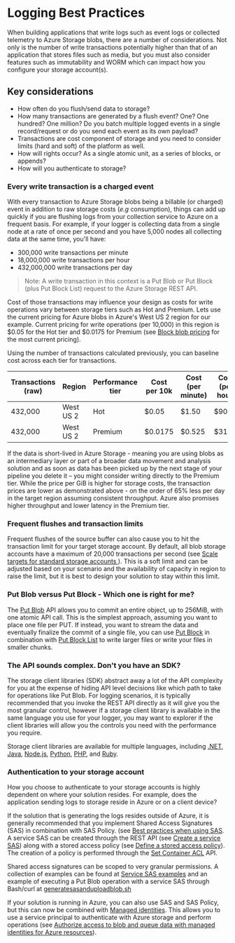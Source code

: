 # Logging Best Practices

When building applications that write logs such as event logs or collected telemetry to Azure Storage blobs, there are a number of considerations. Not only is the number of write transactions potentially higher than that of an application that stores files such as media, but you must also consider features such as immutability and WORM which can impact how you configure your storage account(s).

## Key considerations

- How often do you flush/send data to storage?
- How many transactions are generated by a flush event? One? One hundred? One million? Do you batch multiple logged events in a single record/request or do you send each event as its own payload?
- Transactions are cost component of storage and you need to consider limits (hard and soft) of the platform as well.
- How will rights occur? As a single atomic unit, as a series of blocks, or appends?
- How will you authenticate to storage?

### Every write transaction is a charged event

With every transaction to Azure Storage blobs being a billable (or charged) event in addition to raw storage costs (*e.g* consumption), things can add up quickly if you are flushing logs from your collection service to Azure on a frequent basis. For example, if your logger is collecting data from a single node at a rate of once per second and you have 5,000 nodes all collecting data at the same time, you'll have:

- 300,000 write transactions per minute
- 18,000,000 write transactions per hour
- 432,000,000 write transactions per day

> Note: A write transaction in this context is a Put Blob or Put Block (plus Put Block List) request to the Azure Storage REST API.

Cost of those transactions may influence your design as costs for write operations vary between storage tiers such as Hot and Premium. Lets use the current pricing for Azure blobs in Azure's West US 2 region for our example. Current pricing for write operations (per 10,000) in this region is $0.05 for the Hot tier and $0.0175 for Premium (see [Block blob pricing](https://azure.microsoft.com/pricing/details/storage/blobs/) for the most current pricing).

Using the number of transactions calculated previously, you can baseline cost across each tier for transactions.

| Transactions (raw) | Region    | Performance tier | Cost per 10k | Cost (per minute) | Cost (per hour) | Cost (per day) |
| ------------------ | --------- | ---------------- | ------------ | ----------------- | --------------- | -------------- |
| 432,000            | West US 2 | Hot              | $0.05        | $1.50             | $90.00          | $2,160.00      |
| 432,000            | West US 2 | Premium          | $0.0175      | $0.525            | $31.50          | $756           |

If the data is short-lived in Azure Storage - meaning you are using blobs as an intermediary layer or part of a broader data movement and analysis solution and as soon as data has been picked up by the next stage of your pipeline you delete it – you might consider writing directly to the Premium tier. While the price per GiB is higher for storage costs, the transaction prices are lower as demonstrated above - on the order of 65% less per day in the target region assuming consistent throughput. Azure also promises higher throughput and lower latency in the Premium tier.

### Frequent flushes and transaction limits

Frequent flushes of the source buffer can also cause you to hit the transaction limit for your target storage account. By default, all blob storage accounts have a maximum of 20,000 transactions per second (see [Scale targets for standard storage accounts
](https://docs.microsoft.com/azure/storage/common/scalability-targets-standard-account#scale-targets-for-standard-storage-accounts)). This is a soft limit and can be adjusted based on your scenario and the availability of capacity in region to raise the limit, but it is best to design your solution to stay within this limit.

### Put Blob versus Put Block - Which one is right for me?

The [Put Blob](https://docs.microsoft.com/rest/api/storageservices/put-blob) API allows you to commit an entire object, up to 256MiB, with one atomic API call. This is the simplest approach, assuming you want to place one file per PUT. If instead, you want to stream the data and eventually finalize the commit of a single file, you can use [Put Block](https://docs.microsoft.com/rest/api/storageservices/put-block) in combination with [Put Block List](https://docs.microsoft.com/rest/api/storageservices/put-block-list) to write larger files or write your files in smaller chunks.

### The API sounds complex. Don't you have an SDK?

The storage client libraries (SDK) abstract away a lot of the API complexity for you at the expense of hiding API level decisions like which path to take for operations like Put Blob. For logging scenarios, it is typically recommended that you invoke the REST API directly as it will give you the most granular control, however if a storage client library is available in the same language you use for your logger, you may want to explorer if the client libraries will allow you the controls you need with the performance you require.

Storage client libraries are available for multiple languages, including [.NET](https://docs.microsoft.com/dotnet/api/overview/azure/storage?view=azure-dotnet), [Java](https://docs.microsoft.com/java/api/overview/azure/storage), [Node.js](https://azure.github.io/azure-storage-node), [Python](https://azure-storage.readthedocs.io/), [PHP](https://azure.github.io/azure-storage-php/), and [Ruby](https://azure.github.io/azure-storage-ruby).

### Authentication to your storage account

How you choose to authenticate to your storage accounts is highly dependent on where your solution resides. For example, does the application sending logs to storage reside in Azure or on a client device?

If the solution that is generating the logs resides outside of Azure, it is generally recommended that you implement Shared Access Signatures (SAS) in combination with SAS Policy. (see [Best practices when using SAS](https://docs.microsoft.com/azure/storage/common/storage-sas-overview#best-practices-when-using-sas). A service SAS can be created through the REST API (see [Create a service SAS](https://docs.microsoft.com/rest/api/storageservices/create-service-sas)) along with a stored access policy (see [Define a stored access policy](https://docs.microsoft.com/rest/api/storageservices/define-stored-access-policy)). The creation of a policy is performed through the [Set Container ACL](https://docs.microsoft.com/rest/api/storageservices/set-container-acl) API.

Shared access signatures can be scoped to very granular permissions. A collection of examples can be found at [Service SAS examples](https://docs.microsoft.com/rest/api/storageservices/service-sas-examples) and an example of executing a Put Blob operation with a service SAS through Bash/curl at [generatesasanduploadblob.sh](https://github.com/ciphertxt/LearningAzureStorageREST/blob/master/generatesasanduploadblob.sh)

If your solution is running in Azure, you can also use SAS and SAS Policy, but this can now be combined with [Managed identities](https://docs.microsoft.com/azure/active-directory/managed-identities-azure-resources/overview). This allows you to use a service principal to authenticate with Azure storage and perform operations (see [Authorize access to blob and queue data with managed identities for Azure resources](https://docs.microsoft.com/azure/storage/common/storage-auth-aad-msi)).
